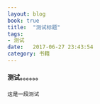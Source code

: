 ```yaml
---
layout: blog
book: true
title:  "测试标题"
tags:
- 测试
date:   2017-06-27 23:43:54
category: 书籍
---
```


#### 测试。。。。。。
    这是一段测试